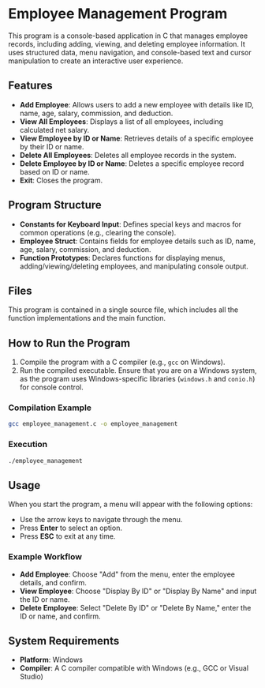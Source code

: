 # Employee Management Program

This program is a console-based application in C that manages employee records, including adding, viewing, and deleting employee information. It uses structured data, menu navigation, and console-based text and cursor manipulation to create an interactive user experience.

## Features

- **Add Employee**: Allows users to add a new employee with details like ID, name, age, salary, commission, and deduction.
- **View All Employees**: Displays a list of all employees, including calculated net salary.
- **View Employee by ID or Name**: Retrieves details of a specific employee by their ID or name.
- **Delete All Employees**: Deletes all employee records in the system.
- **Delete Employee by ID or Name**: Deletes a specific employee record based on ID or name.
- **Exit**: Closes the program.

## Program Structure

- **Constants for Keyboard Input**: Defines special keys and macros for common operations (e.g., clearing the console).
- **Employee Struct**: Contains fields for employee details such as ID, name, age, salary, commission, and deduction.
- **Function Prototypes**: Declares functions for displaying menus, adding/viewing/deleting employees, and manipulating console output.

## Files

This program is contained in a single source file, which includes all the function implementations and the main function.

## How to Run the Program

1. Compile the program with a C compiler (e.g., `gcc` on Windows).
2. Run the compiled executable. Ensure that you are on a Windows system, as the program uses Windows-specific libraries (`windows.h` and `conio.h`) for console control.

### Compilation Example

``` bash
gcc employee_management.c -o employee_management
```

### Execution

``` bash
./employee_management
```

## Usage

When you start the program, a menu will appear with the following options:

- Use the arrow keys to navigate through the menu.
- Press **Enter** to select an option.
- Press **ESC** to exit at any time.

### Example Workflow

- **Add Employee**: Choose "Add" from the menu, enter the employee details, and confirm.
- **View Employee**: Choose "Display By ID" or "Display By Name" and input the ID or name.
- **Delete Employee**: Select "Delete By ID" or "Delete By Name," enter the ID or name, and confirm.

## System Requirements

- **Platform**: Windows
- **Compiler**: A C compiler compatible with Windows (e.g., GCC or Visual Studio)

